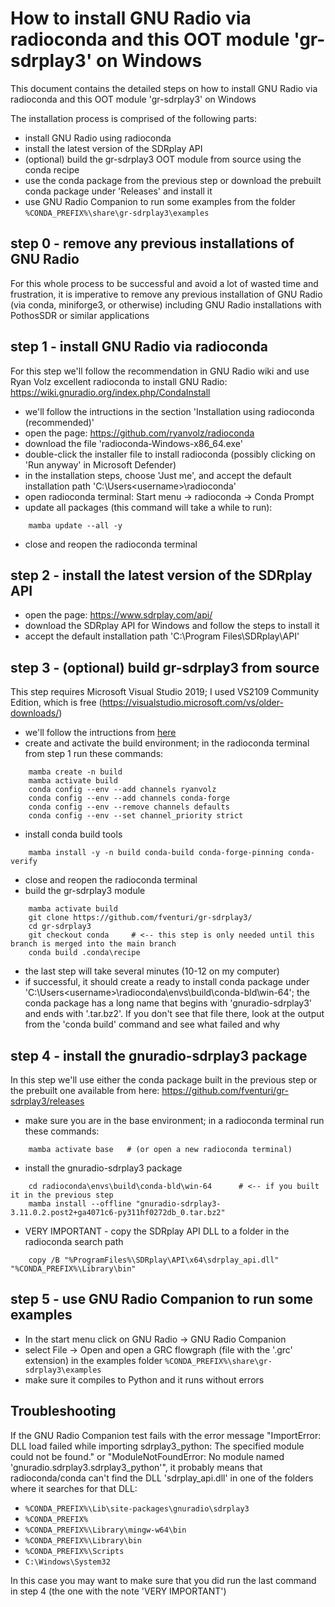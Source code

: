 # How to install GNU Radio via radioconda and this OOT module 'gr-sdrplay3' on Windows

This document contains the detailed steps on how to install GNU Radio via radioconda and this OOT module 'gr-sdrplay3' on Windows

The installation process is comprised of the following parts:
- install GNU Radio using radioconda
- install the latest version of the SDRplay API
- (optional) build the gr-sdrplay3 OOT module from source using the conda recipe
- use the conda package from the previous step or download the prebuilt conda package under 'Releases' and install it
- use GNU Radio Companion to run some examples from the folder `%CONDA_PREFIX%\share\gr-sdrplay3\examples`


## step 0 - remove any previous installations of GNU Radio

For this whole process to be successful and avoid a lot of wasted time and frustration, it is imperative to remove any previous installation of GNU Radio (via conda, miniforge3, or otherwise) including GNU Radio installations with PothosSDR or similar applications


## step 1 - install GNU Radio via radioconda

For this step we'll follow the recommendation in GNU Radio wiki and use Ryan Volz excellent radioconda to install GNU Radio: https://wiki.gnuradio.org/index.php/CondaInstall

- we'll follow the intructions in the section 'Installation using radioconda (recommended)'
- open the page: https://github.com/ryanvolz/radioconda
- download the file 'radioconda-Windows-x86_64.exe'
- double-click the installer file to install radioconda (possibly clicking on 'Run anyway' in Microsoft Defender)
- in the installation steps, choose 'Just me', and accept the default installation path 'C:\Users\<username>\radioconda'
- open radioconda terminal:
    Start menu -> radioconda -> Conda Prompt
- update all packages (this command will take a while to run):
```
    mamba update --all -y
```
- close and reopen the radioconda terminal


## step 2 - install the latest version of the SDRplay API

- open the page: https://www.sdrplay.com/api/
- download the SDRplay API for Windows and follow the steps to install it
- accept the default installation path 'C:\Program Files\SDRplay\API'


## step 3 - (optional) build gr-sdrplay3 from source

This step requires Microsoft Visual Studio 2019; I used VS2109 Community Edition, which is free (https://visualstudio.microsoft.com/vs/older-downloads/)

- we'll follow the intructions from [here](.conda/README.md#building-the-package)
- create and activate the build environment; in the radioconda terminal from step 1 run these commands:
```
    mamba create -n build
    mamba activate build
    conda config --env --add channels ryanvolz
    conda config --env --add channels conda-forge
    conda config --env --remove channels defaults
    conda config --env --set channel_priority strict
```
- install conda build tools
```
    mamba install -y -n build conda-build conda-forge-pinning conda-verify
```
- close and reopen the radioconda terminal
- build the gr-sdrplay3 module
```
    mamba activate build
    git clone https://github.com/fventuri/gr-sdrplay3/
    cd gr-sdrplay3
    git checkout conda     # <-- this step is only needed until this branch is merged into the main branch
    conda build .conda\recipe
```
- the last step will take several minutes (10-12 on my computer)
- if successful, it should create a ready to install conda package under 'C:\Users\<username>\radioconda\envs\build\conda-bld\win-64'; the conda package has a long name that begins with 'gnuradio-sdrplay3' and ends with '.tar.bz2'. If you don't see that file there, look at the output from the 'conda build' command and see what failed and why


## step 4 - install the gnuradio-sdrplay3 package

In this step we'll use either the conda package built in the previous step or the prebuilt one available from here: https://github.com/fventuri/gr-sdrplay3/releases

- make sure you are in the base environment; in a radioconda terminal run these commands:
```
    mamba activate base   # (or open a new radioconda terminal)
```
- install the gnuradio-sdrplay3 package
```
    cd radioconda\envs\build\conda-bld\win-64      # <-- if you built it in the previous step
    mamba install --offline "gnuradio-sdrplay3-3.11.0.2.post2+ga4071c6-py311hf0272db_0.tar.bz2"
```
- VERY IMPORTANT - copy the SDRplay API DLL to a folder in the radioconda search path
```
    copy /B "%ProgramFiles%\SDRplay\API\x64\sdrplay_api.dll" "%CONDA_PREFIX%\Library\bin"
```


## step 5 - use GNU Radio Companion to run some examples

- In the start menu click on GNU Radio -> GNU Radio Companion
- select File -> Open and open a GRC flowgraph (file with the '.grc' extension) in the examples folder `%CONDA_PREFIX%\share\gr-sdrplay3\examples`
- make sure it compiles to Python and it runs without errors


## Troubleshooting

If the GNU Radio Companion test fails with the error message "ImportError: DLL load failed while importing sdrplay3_python: The specified module could not be found." or "ModuleNotFoundError: No module named 'gnuradio.sdrplay3.sdrplay3_python'", it probably means that radioconda/conda can't find the DLL 'sdrplay_api.dll' in one of the folders where it searches for that DLL:
- `%CONDA_PREFIX%\Lib\site-packages\gnuradio\sdrplay3`
- `%CONDA_PREFIX%`
- `%CONDA_PREFIX%\Library\mingw-w64\bin`
- `%CONDA_PREFIX%\Library\bin`
- `%CONDA_PREFIX%\Scripts`
- `C:\Windows\System32`

In this case you may want to make sure that you did run the last command in step 4 (the one with the note 'VERY IMPORTANT')
